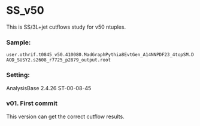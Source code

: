 # SS_v50
This is SS/3L+jet cutflows study for v50 ntuples.

### Sample:
`user.othrif.t0845_v50.410080.MadGraphPythia8EvtGen_A14NNPDF23_4topSM.DAOD_SUSY2.s2608_r7725_p2879_output.root`

### Setting:
AnalysisBase 2.4.26
ST-00-08-45

### v01. First commit
This version can get the correct cutflow results.
